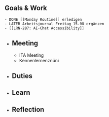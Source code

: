## Goals & Work
	- DONE [[Monday Routine]] erledigen
	- LATER Arbeitsjournal Freitag 15.08 ergänzen
	- [[LRN-287: AI-Chat Accessibility]]
- ## Meeting
	- ITA Meeting
	- Kennenlernenznüni
- ## Duties
- ## Learn
- ## Reflection